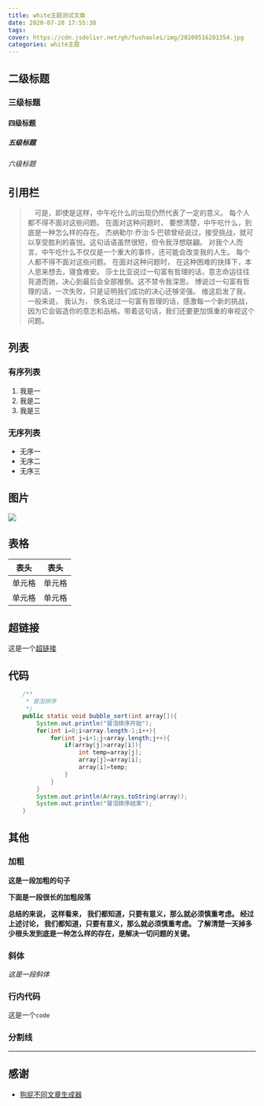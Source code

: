 ```yaml
---
title: white主题测试文章
date: 2020-07-20 17:55:38
tags:
cover: https://cdn.jsdelivr.net/gh/fushaolei/img/20200516201354.jpg
categories: white主题
---
```

## 二级标题
### 三级标题
#### 四级标题
##### 五级标题
###### 六级标题

## 引用栏
> 　可是，即使是这样，中午吃什么的出现仍然代表了一定的意义。 每个人都不得不面对这些问题。 在面对这种问题时， 要想清楚，中午吃什么，到底是一种怎么样的存在。 杰纳勒尔·乔治·S·巴顿曾经说过，接受挑战，就可以享受胜利的喜悦。这句话语虽然很短，但令我浮想联翩。 对我个人而言，中午吃什么不仅仅是一个重大的事件，还可能会改变我的人生。 每个人都不得不面对这些问题。 在面对这种问题时， 在这种困难的抉择下，本人思来想去，寝食难安。 莎士比亚说过一句富有哲理的话，意志命运往往背道而驰，决心到最后会全部推倒。这不禁令我深思。 博说过一句富有哲理的话，一次失败，只是证明我们成功的决心还够坚强。 维这启发了我， 一般来说， 我认为， 佚名说过一句富有哲理的话，感激每一个新的挑战，因为它会锻造你的意志和品格。带着这句话，我们还要更加慎重的审视这个问题。

## 列表
### 有序列表
1. 我是一
2. 我是二
3. 我是三

### 无序列表

- 无序一
- 无序二
- 无序三

## 图片
![](https://cdn.jsdelivr.net/gh/fushaolei/img/20200516201354.jpg)

## 表格

|  表头   | 表头  |
|  ----  | ----  |
| 单元格  | 单元格 |
| 单元格  | 单元格 |

## 超链接

这是一个[超链接](#)

## 代码

```java
    /**
     * 冒泡排序
     */
    public static void bubble_sort(int array[]){
        System.out.println("冒泡排序开始");
        for(int i=0;i<array.length-1;i++){
            for(int j=i+1;j<array.length;j++){
                if(array[j]>array[i]){
                    int temp=array[j];
                    array[j]=array[i];
                    array[i]=temp;
                }
            }
        }
        System.out.println(Arrays.toString(array));
        System.out.println("冒泡排序结束");
    }
```

## 其他
### 加粗
**这是一段加粗的句子**

**下面是一段很长的加粗段落**

**总结的来说， 这样看来， 我们都知道，只要有意义，那么就必须慎重考虑。 经过上述讨论， 我们都知道，只要有意义，那么就必须慎重考虑。 了解清楚一天掉多少根头发到底是一种怎么样的存在，是解决一切问题的关键。**

### 斜体
*这是一段斜体*
### 行内代码
这是一个`code`
### 分割线

---
## 感谢
- [狗屁不同文章生成器](https://suulnnka.github.io/BullshitGenerator/index.html)
